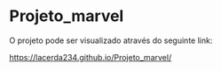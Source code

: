 # Projeto_marvel

O projeto pode ser visualizado através do seguinte link:

https://lacerda234.github.io/Projeto_marvel/
